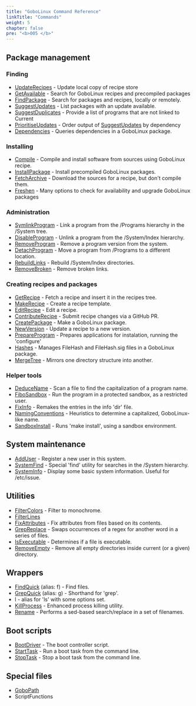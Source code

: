 ```yaml
---
title: "GoboLinux Command Reference"
linkTitle: "Commands"
weight: 5
chapter: false
pre: "<b>005 </b>"
---
```


## Package management

### Finding

-   [UpdateRecipes](UpdateRecipes) - Update local copy of recipe store
-   [GetAvailable](GetAvailable) - Search for GoboLinux recipes and precompiled
    packages
-   [FindPackage](FindPackage) - Search for packages and recipes, locally or
    remotely.
-   [SuggestUpdates](SuggestUpdates) - List packages with an update available.
-   [SuggestDuplicates](SuggestDuplicates) - Provide a list of programs that are
    not linked to Current
-   [PrioritiseUpdates](PrioritiseUpdates) - Order output of
    [SuggestUpdates](SuggestUpdates) by dependency
-   [Dependencies](Dependencies) - Queries dependencies in a GoboLinux package.

### Installing

-   [Compile](Compile) - Compile and install software from sources using
    GoboLinux recipe.
-   [InstallPackage](InstallPackage) - Install precompiled GoboLinux packages.
-   [FetchArchive](FetchArchive) - Download the sources for a recipe, but don't
    compile them.
-   [Freshen](Freshen) - Many options to check for availability and upgrade
    GoboLinux packages

### Administration

-   [SymlinkProgram](SymlinkProgram) - Link a program from the /Programs
    hierarchy in the /System tree.
-   [DisableProgram](DisableProgram) - Unlink a program from the /System/Index
    hierarchy.
-   [RemoveProgram](RemoveProgram) - Remove a program version from the system.
-   [DetachProgram](DetachProgram) - Move a program from /Programs to a
    different location.
-   [RebuildLinks](RebuildLinks) - Rebuild /System/Index directories.
-   [RemoveBroken](RemoveBroken) - Remove broken links.

### Creating recipes and packages

-   [GetRecipe](GetRecipe) - Fetch a recipe and insert it in the recipes tree.
-   [MakeRecipe](MakeRecipe) - Create a recipe template.
-   [EditRecipe](EditRecipe) - Edit a recipe.
-   [ContributeRecipe](ContributeRecipe) - Submit recipe changes via a GitHub
    PR.
-   [CreatePackage](CreatePackage) - Make a GoboLinux package.
-   [NewVersion](NewVersion) - Update a recipe to a new version.
-   [PrepareProgram](PrepareProgram) - Prepares applications for instalation,
    running the 'configure'
-   [Hashes](Hashes) - Manages FileHash and FileHash.sig files in a GoboLinux
    package.
-   [MergeTree](MergeTree) - Mirrors one directory structure into another.

### Helper tools

-   [DeduceName](DeduceName) - Scan a file to find the capitalization of a
    program name.
-   [FiboSandbox](FiboSandbox) - Run the program in a protected sandbox, as a
    restricted user.
-   [FixInfo](FixInfo) - Remakes the entries in the info 'dir' file.
-   [NamingConventions](NamingConventions) - Heuristics to determine a
    capitalized, GoboLinux-like name.
-   [SandboxInstall](SandboxInstall) - Runs 'make install', using a sandbox
    environment.

## System maintenance

-   [AddUser](AddUser) - Register a new user in this system.
-   [SystemFind](SystemFind) - Special 'find' utility for searches in the
    /System hierarchy.
-   [SystemInfo](SystemInfo) - Display some basic system information. Useful for
    /etc/issue.

## Utilities

-   [FilterColors](FilterColors) - Filter to monochrome.
-   [FilterLines](FilterLines)
-   [FixAttributes](FixAttributes) - Fix attributes from files based on its
    contents.
-   [GrepReplace](GrepReplace) - Swaps occurrences of a regex for another word
    in a series of files.
-   [IsExecutable](IsExecutable) - Determines if a file is executable.
-   [RemoveEmpty](RemoveEmpty) - Remove all empty directories inside current (or
    a given) directory.

## Wrappers

-   [FindQuick](FindQuick) (alias: f) - Find files.
-   [GrepQuick](GrepQuick) (alias: g) - Shorthand for 'grep'.
-   l - alias for 'ls' with some options set.
-   [KillProcess](KillProcess) - Enhanced process killing utility.
-   [Rename](Rename) - Performs a sed-based search/replace in a set of
    filenames.

## Boot scripts

-   [BootDriver](BootDriver) - The boot controller script.
-   [StartTask](StartTask) - Run a boot task from the command line.
-   [StopTask](StopTask) - Stop a boot task from the command line.

## Special files

-   [GoboPath](GoboPath)
-   ScriptFunctions
